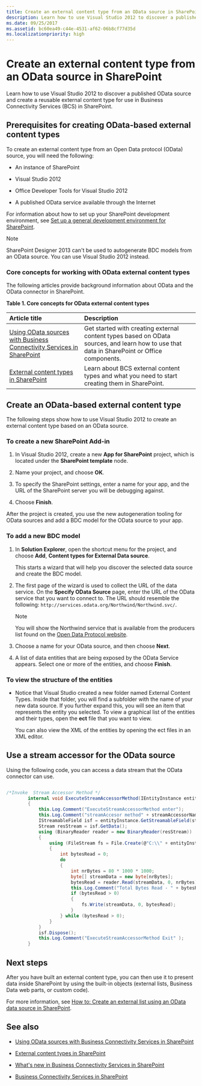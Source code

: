 ```yaml
---
title: Create an external content type from an OData source in SharePoint
description: Learn how to use Visual Studio 2012 to discover a published OData source and create a reusable external content type for use in Business Connectivity Services (BCS) in SharePoint.
ms.date: 09/25/2017
ms.assetid: bc60ea49-c44e-4531-af62-06b8cf77d35d
ms.localizationpriority: high
---
```



# Create an external content type from an OData source in SharePoint

Learn how to use Visual Studio 2012 to discover a published OData source and create a reusable external content type for use in Business Connectivity Services (BCS) in SharePoint.

## Prerequisites for creating OData-based external content types
<a name="bkmk_Prerequisites"> </a>

To create an external content type from an Open Data protocol (OData) source, you will need the following:
  
    
    

- An instance of SharePoint
    
  
- Visual Studio 2012
    
  
- Office Developer Tools for Visual Studio 2012
    
  
- A published OData service available through the Internet
    
  
For information about how to set up your SharePoint development environment, see  [Set up a general development environment for SharePoint](set-up-a-general-development-environment-for-sharepoint.md).
  
> [!NOTE]
> SharePoint Designer 2013 can't be used to autogenerate BDC models from an OData source. You can use Visual Studio 2012 instead. 
  
    
    


### Core concepts for working with OData external content types

The following articles provide background information about OData and the OData connector in SharePoint.
  
    
    

**Table 1. Core concepts for OData external content types**


|**Article title**|**Description**|
|:-----|:-----|
| [Using OData sources with Business Connectivity Services in SharePoint](using-odata-sources-with-business-connectivity-services-in-sharepoint.md) <br/> |Get started with creating external content types based on OData sources, and learn how to use that data in SharePoint or Office components.  <br/> |
| [External content types in SharePoint](external-content-types-in-sharepoint.md) <br/> |Learn about BCS external content types and what you need to start creating them in SharePoint.  <br/> |
   

## Create an OData-based external content type
<a name="bkmk_CreatingODataECT"> </a>

The following steps show how to use Visual Studio 2012 to create an external content type based on an OData source.
  
    
    

### To create a new SharePoint Add-in


1. In Visual Studio 2012, create a new **App for SharePoint** project, which is located under the **SharePoint template** node.
    
  
2. Name your project, and choose **OK**.
    
  
3. To specify the SharePoint settings, enter a name for your app, and the URL of the SharePoint server you will be debugging against.
    
  
4. Choose **Finish**.
    
  
After the project is created, you use the new autogeneration tooling for OData sources and add a BDC model for the OData source to your app.
  
    
    

### To add a new BDC model


1. In **Solution Explorer**, open the shortcut menu for the project, and choose **Add**, **Content types for External Data source**.
    
    This starts a wizard that will help you discover the selected data source and create the BDC model.
    
  
2. The first page of the wizard is used to collect the URL of the data service. On the **Specify OData Source** page, enter the URL of the OData service that you want to connect to. The URL should resemble the following: `http://services.odata.org/Northwind/Northwind.svc/`.
    
    > [!NOTE]
    > You will show the Northwind service that is available from the producers list found on the  [Open Data Protocol website](http://www.odata.org/ecosystem#liveservices). 

3. Choose a name for your OData source, and then choose **Next**.
    
  
4. A list of data entities that are being exposed by the OData Service appears. Select one or more of the entities, and choose **Finish**.
    
  

### To view the structure of the entities


- Notice that Visual Studio created a new folder named External Content Types. Inside that folder, you will find a subfolder with the name of your new data source. If you further expand this, you will see an item that represents the entity you selected. To view a graphical list of the entities and their types, open the **ect** file that you want to view.
    
    You can also view the XML of the entities by opening the ect files in an XML editor.
    
  

## Use a stream accessor for the OData source
<a name="bkmk_UseStreamAccessor"> </a>

Using the following code, you can access a data stream that the OData connector can use.
  
    
    

```csharp

/*Invoke  Stream Accessor Method */
        internal void ExecuteStreamAccessorMethod(IEntityInstance entityInstance, string streamAccessorName)
        {
            this.Log.Comment("ExecuteStreamAccessorMethod enter");
            this.Log.Comment("streamAccesor method" + streamAccessorName);
            IStreamableField isf = entityInstance.GetStreamableField(streamAccessorName);
            Stream resStream = isf.GetData();
            using (BinaryReader reader = new BinaryReader(resStream))
            {
                using (FileStream fs = File.Create(@"C:\\" + entityInstance.GetIdentity().GetIdentifierValues()[0] + ".jpg"))
                {
                    int bytesRead = 0;
                    do
                    {
                        int nrBytes = 80 * 1000 * 1000;
                        byte[] streamData = new byte[nrBytes];
                        bytesRead = reader.Read(streamData, 0, nrBytes);
                        this.Log.Comment("Total Bytes Read - " + bytesRead);
                        if (bytesRead > 0)
                        {
                            fs.Write(streamData, 0, bytesRead);
                        }
                    } while (bytesRead > 0);
                }
            }
            isf.Dispose();
            this.Log.Comment("ExecuteStreamAccessorMethod Exit" );
        }
```


## Next steps
<a name="bkmk_Next"> </a>

After you have built an external content type, you can then use it to present data inside SharePoint by using the built-in objects (external lists, Business Data web parts, or custom code).
  
    
    
For more information, see  [How to: Create an external list using an OData data source in SharePoint](how-to-create-an-external-list-using-an-odata-data-source-in-sharepoint.md).
  
    
    

## See also
<a name="bkmk_Addres"> </a>


-  [Using OData sources with Business Connectivity Services in SharePoint](using-odata-sources-with-business-connectivity-services-in-sharepoint.md)
    
  
-  [External content types in SharePoint](external-content-types-in-sharepoint.md)
    
  
-  [What's new in Business Connectivity Services in SharePoint](what-s-new-in-business-connectivity-services-in-sharepoint.md)
    
  
-  [Business Connectivity Services in SharePoint](business-connectivity-services-in-sharepoint.md)
    
  

